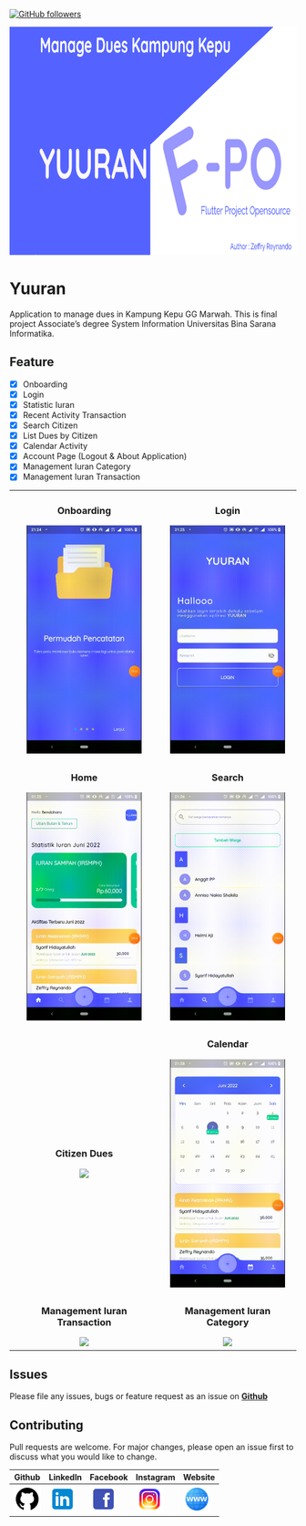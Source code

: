 [![GitHub followers](https://img.shields.io/github/followers/zgramming.svg?style=social&label=Follow&maxAge=2592000)](https://github.com/zgramming?tab=followers)

<p align="center">
  <img src="github/banner.png" height="400">
</p>

# Yuuran
Application to manage dues in Kampung Kepu GG Marwah. This is final project Associate’s degree System Information Universitas Bina Sarana Informatika.

## Feature

- [x] Onboarding
- [x] Login
- [x] Statistic Iuran
- [x] Recent Activity Transaction
- [x] Search Citizen
- [x] List Dues by Citizen
- [x] Calendar Activity
- [x] Account Page (Logout & About Application)
- [x] Management Iuran Category
- [x] Management Iuran Transaction

<table>
    <tbody>
        <tr>
			<td>
				<center>
					<h3>Onboarding</h3>
					<img src="github/gif/1.onboarding.gif" height=400>
				</center>
			</td>
			<td>
				<center>
				<h3>Login</h3>
				<img src="github/gif/2.login.gif" height=400>
				</center>
			</td>
		</tr>
		<tr>
			<td>
				<center>
				<h3>Home</h3>
				<img src="github/gif/3.home.gif" height=400>
				</center>
			</td>
			<td>
				<center>
				<h3>Search</h3>
				<img src="github/gif/4.0.search.gif" height=400>
				</center>
			</td>
		</tr>
		<tr>
			<td>
				<center>
				<h3>Citizen Dues</h3>
				<img src="github/gif/4.1.citizen_dues.gif" height=400>
				</center>
			</td>
			<td>
				<center>
				<h3>Calendar</h3>
				<img src="github/gif/5.calendar.gif" height=400>
				</center>
			</td>
		</tr>
		<tr>
			<td>
				<center>
				<h3>Management Iuran Transaction</h3>
				<img src="github/gif/7.
				form_iuran.gif" height=400>
				</center>
			</td>
			<td>
				<center>
				<h3>Management Iuran Category</h3>
				<img src="github/gif/8.
				form_kategori_iuran.gif" height=400>
				</center>
			</td>
		</tr>
	</tbody>
</table>


## Issues

Please file any issues, bugs or feature request as an issue on <a href="https://github.com/zgramming/Yuuran/issues"><b> Github </b></a>

## Contributing

Pull requests are welcome. For major changes, please open an issue first to discuss what you would like to change.


<table border="0" cellspacing="0" cellpadding="0">
    <thead>
        <tr>
            <th>Github</th>
            <th>LinkedIn</th>
            <th>Facebook</th>
            <th>Instagram</th>
            <th>Website</th>
        </tr>
    </thead>
    <tbody>
        <tr>
            <td>
            <a href="https://github.com/zgramming/" target="_blank"><img src="github/icons/icon_github.png" width=48 height=48></a>
            </td>
            <td><a href="https://www.linkedin.com/in/zeffry-reynando" target="_blank"><img src="github/icons/icon_linkedin.png" width=48 height=48></a></td>
            <td><a href="https://www.facebook.com/zeffry.reynando" target="_blank"><img src="github/icons/icon_fb.png" width=48 height=48></a></td>
            <td><a href="https://www.instagram.com/zeffry_reynando" target="_blank"><img src="github/icons/icon_instagram.png" width=48 height=48></a></td>
            <td><a href="https://zeffry.dev/" target="_blank"><img src="github/icons/icon_website.png" width=48 height=48></a></td>
        </tr>
    </tbody>

</table>